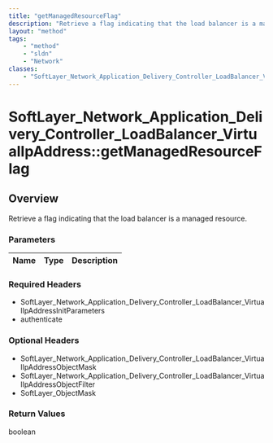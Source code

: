 ```yaml
---
title: "getManagedResourceFlag"
description: "Retrieve a flag indicating that the load balancer is a managed resource."
layout: "method"
tags:
    - "method"
    - "sldn"
    - "Network"
classes:
    - "SoftLayer_Network_Application_Delivery_Controller_LoadBalancer_VirtualIpAddress"
---
```

# SoftLayer_Network_Application_Delivery_Controller_LoadBalancer_VirtualIpAddress::getManagedResourceFlag
## Overview 
Retrieve a flag indicating that the load balancer is a managed resource.

### Parameters 
|Name | Type | Description |
| --- | --- | --- |


### Required Headers
* SoftLayer_Network_Application_Delivery_Controller_LoadBalancer_VirtualIpAddressInitParameters
* authenticate

### Optional Headers
* SoftLayer_Network_Application_Delivery_Controller_LoadBalancer_VirtualIpAddressObjectMask
* SoftLayer_Network_Application_Delivery_Controller_LoadBalancer_VirtualIpAddressObjectFilter
* SoftLayer_ObjectMask

### Return Values
boolean

